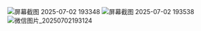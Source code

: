   ![屏幕截图 2025-07-02 193348](https://github.com/user-attachments/assets/b5e7d5ca-4b38-4edc-b71d-94bf9a99ba77)
![屏幕截图 2025-07-02 193538](https://github.com/user-attachments/assets/dcaf4540-01b0-40d7-851f-d37365100f70)
![微信图片_20250702193124](https://github.com/user-attachments/assets/7cbd8e89-755f-42d3-ac5b-1e188a11eb1c)

